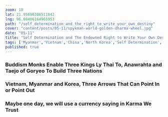 ```yaml
---
zoom: 10
lat: 21.95690386511042
lng: 96.08406164965953
path: "/self_determination_and_the_right_to_write_your_own_destiny"
cover: "content/posts/05-11/spykman-world-golden-dharma-wheel.jpg"
date: "05-11"
title: "Self Determination and The Endowned Right to Write Your Own Destiny"
tags: ['Myanmar','Vietnam','China','North Korea','Self Determination','Spykman World','Nicholas Spykman'] 
published: true
---
```


### Buddism Monks Enable Three Kings Ly Thai To, Anawrahta and Taejo of Goryeo To Build Three Nations


### Vietnam, Myanmar and Korea, Three Arrows That Can Point In or Point Out

    
### Maybe one day, we will use a currency saying in Karma We Trust






